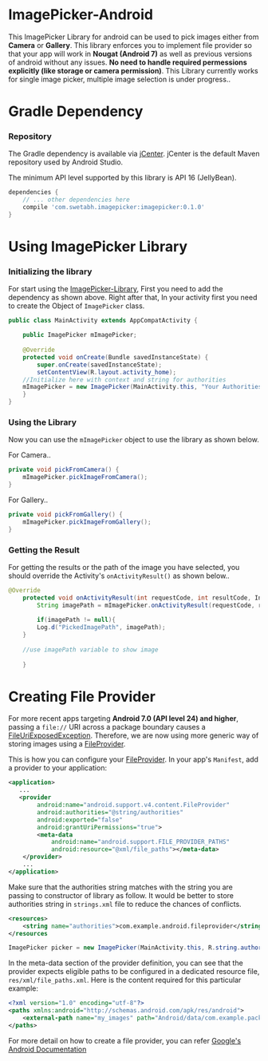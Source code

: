 # ImagePicker-Android

This ImagePicker Library for android can be used to pick images either from **Camera** or **Gallery**. This library enforces you to implement file provider so that your app will work in **Nougat (Android 7)** as well as previous versions of android without any issues. **No need to handle required permessions explicitly (like storage or camera permission)**. This Library currently works for single image picker, multiple image selection is under progress..

# Gradle Dependency

### Repository

The Gradle dependency is available via [jCenter](https://bintray.com/swetabh-suman/ImagePicker/imagepicker).
jCenter is the default Maven repository used by Android Studio.

The minimum API level supported by this library is API 16 (JellyBean).

```gradle
dependencies {
	// ... other dependencies here
    compile 'com.swetabh.imagepicker:imagepicker:0.1.0'
}
```
# Using ImagePicker Library

### Initializing the library

For start using the [ImagePicker-Library](https://github.com/developer-swetabh/ImagePicker-Android), First you need to add the dependency as shown above. Right after that, In your activity first you need to create the Object of `ImagePicker` class.

```java
public class MainActivity extends AppCompatActivity {

    public ImagePicker mImagePicker;
    
    @Override
    protected void onCreate(Bundle savedInstanceState) {
        super.onCreate(savedInstanceState);
        setContentView(R.layout.activity_home);
	//Initialize here with context and string for authorities
	mImagePicker = new ImagePicker(MainActivity.this, "Your Authorities String");
    }
}
```

### Using the Library

Now you can use the `mImagePicker` object to use the library as shown below.

For Camera..

```java
private void pickFromCamera() {
	mImagePicker.pickImageFromCamera();
}
```

For Gallery..

```java
private void pickFromGallery() {
	mImagePicker.pickImageFromGallery();
}
```

### Getting the Result

For getting the results or the path of the image you have selected, you should override the Activity's `onActivityResult()` as shown below..

```java
@Override
    protected void onActivityResult(int requestCode, int resultCode, Intent data) {
        String imagePath = mImagePicker.onActivityResult(requestCode, resultCode, data);
        
        if(imagePath != null){
		Log.d("PickedImagePath", imagePath);
	}
	
	//use imagePath variable to show image
	
    }
```

# Creating File Provider

For more recent apps targeting **Android 7.0 (API level 24) and higher**, passing a `file://` URI across a package boundary causes a [FileUriExposedException](https://developer.android.com/reference/android/os/FileUriExposedException.html). Therefore, we are now using more generic way of storing images using a [FileProvider](https://developer.android.com/reference/android/support/v4/content/FileProvider.html).

This is how you can configure your [FileProvider](https://developer.android.com/reference/android/support/v4/content/FileProvider.html). In your app's `Manifest`, add a provider to your application:

```xml
<application>
   ...
   <provider
        android:name="android.support.v4.content.FileProvider"
        android:authorities="@string/authorities"
        android:exported="false"
        android:grantUriPermissions="true">
        <meta-data
            android:name="android.support.FILE_PROVIDER_PATHS"
            android:resource="@xml/file_paths"></meta-data>
    </provider>
    ...
</application>
```

Make sure that the authorities string matches with the string you are passing to constructor of library as follow. It would be better to store authorities string in `strings.xml` file to reduce the chances of conflicts. 

```xml
<resources>
    <string name="authorities">com.example.android.fileprovider</string>
</resources
```

```java
ImagePicker picker = new ImagePicker(MainActivity.this, R.string.authorities);
```

In the meta-data section of the provider definition, you can see that the provider expects eligible paths to be configured in a dedicated resource file, `res/xml/file_paths.xml`. Here is the content required for this particular example:

```xml
<?xml version="1.0" encoding="utf-8"?>
<paths xmlns:android="http://schemas.android.com/apk/res/android">
    <external-path name="my_images" path="Android/data/com.example.package.name/files/Pictures" />
</paths>
```

For more detail on how to create a file provider, you can refer [Google's Android Documentation](https://developer.android.com/reference/android/support/v4/content/FileProvider.html)
